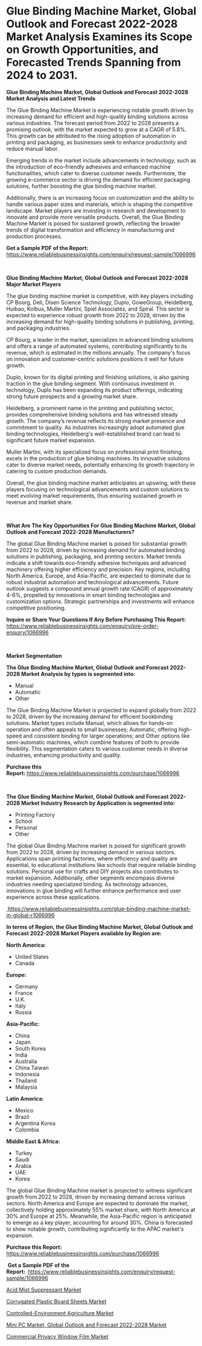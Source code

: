 <p><h1>Glue Binding Machine Market, Global Outlook and Forecast 2022-2028 Market Analysis Examines its Scope on Growth Opportunities, and Forecasted Trends Spanning from 2024 to 2031.</h1></p><p><strong>Glue Binding Machine Market, Global Outlook and Forecast 2022-2028 Market Analysis and Latest Trends</strong></p>
<p><p>The Glue Binding Machine Market is experiencing notable growth driven by increasing demand for efficient and high-quality binding solutions across various industries. The forecast period from 2022 to 2028 presents a promising outlook, with the market expected to grow at a CAGR of 5.8%. This growth can be attributed to the rising adoption of automation in printing and packaging, as businesses seek to enhance productivity and reduce manual labor.</p><p>Emerging trends in the market include advancements in technology, such as the introduction of eco-friendly adhesives and enhanced machine functionalities, which cater to diverse customer needs. Furthermore, the growing e-commerce sector is driving the demand for efficient packaging solutions, further boosting the glue binding machine market.</p><p>Additionally, there is an increasing focus on customization and the ability to handle various paper sizes and materials, which is shaping the competitive landscape. Market players are investing in research and development to innovate and provide more versatile products. Overall, the Glue Binding Machine Market is poised for sustained growth, reflecting the broader trends of digital transformation and efficiency in manufacturing and production processes.</p></p>
<p><strong>Get a Sample PDF of the Report:&nbsp;</strong> <a href="https://www.reliablebusinessinsights.com/enquiry/request-sample/1066996">https://www.reliablebusinessinsights.com/enquiry/request-sample/1066996</a></p>
<p>&nbsp;</p>
<p><strong>Glue Binding Machine Market, Global Outlook and Forecast 2022-2028 Major Market Players</strong></p>
<p><p>The glue binding machine market is competitive, with key players including CP Bourg, Deli, Disen Science Technology, Duplo, GoweGroup, Heidelberg, Huibao, Kolbus, Muller Martini, Spiel Associates, and Spiral. This sector is expected to experience robust growth from 2022 to 2028, driven by the increasing demand for high-quality binding solutions in publishing, printing, and packaging industries.</p><p>CP Bourg, a leader in the market, specializes in advanced binding solutions and offers a range of automated systems, contributing significantly to its revenue, which is estimated in the millions annually. The company's focus on innovation and customer-centric solutions positions it well for future growth. </p><p>Duplo, known for its digital printing and finishing solutions, is also gaining traction in the glue binding segment. With continuous investment in technology, Duplo has been expanding its product offerings, indicating strong future prospects and a growing market share.</p><p>Heidelberg, a prominent name in the printing and publishing sector, provides comprehensive binding solutions and has witnessed steady growth. The company’s revenue reflects its strong market presence and commitment to quality. As industries increasingly adopt automated glue binding technologies, Heidelberg's well-established brand can lead to significant future market expansion.</p><p>Muller Martini, with its specialized focus on professional print finishing, excels in the production of glue binding machines. Its innovative solutions cater to diverse market needs, potentially enhancing its growth trajectory in catering to custom production demands.</p><p>Overall, the glue binding machine market anticipates an upswing, with these players focusing on technological advancements and custom solutions to meet evolving market requirements, thus ensuring sustained growth in revenue and market share.</p></p>
<p>&nbsp;</p>
<p><strong>What Are The Key Opportunities For Glue Binding Machine Market, Global Outlook and Forecast 2022-2028 Manufacturers?</strong></p>
<p><p>The global Glue Binding Machine market is poised for substantial growth from 2022 to 2028, driven by increasing demand for automated binding solutions in publishing, packaging, and printing sectors. Market trends indicate a shift towards eco-friendly adhesive techniques and advanced machinery offering higher efficiency and precision. Key regions, including North America, Europe, and Asia-Pacific, are expected to dominate due to robust industrial automation and technological advancements. Future outlook suggests a compound annual growth rate (CAGR) of approximately 4-6%, propelled by innovations in smart binding technologies and customization options. Strategic partnerships and investments will enhance competitive positioning.</p></p>
<p><strong>Inquire or Share Your Questions If Any Before Purchasing This Report:</strong> <a href="https://www.reliablebusinessinsights.com/enquiry/pre-order-enquiry/1066996">https://www.reliablebusinessinsights.com/enquiry/pre-order-enquiry/1066996</a></p>
<p>&nbsp;</p>
<p><strong>Market Segmentation</strong></p>
<p><strong>The Glue Binding Machine Market, Global Outlook and Forecast 2022-2028 Market Analysis by types is segmented into:</strong></p>
<p><ul><li>Manual</li><li>Automatic</li><li>Other</li></ul></p>
<p><p>The Glue Binding Machine Market is projected to expand globally from 2022 to 2028, driven by the increasing demand for efficient bookbinding solutions. Market types include Manual, which allows for hands-on operation and often appeals to small businesses; Automatic, offering high-speed and consistent binding for larger operations; and Other options like semi-automatic machines, which combine features of both to provide flexibility. This segmentation caters to various customer needs in diverse industries, enhancing productivity and quality.</p></p>
<p><strong>Purchase this Report:&nbsp;</strong><a href="https://www.reliablebusinessinsights.com/purchase/1066996">https://www.reliablebusinessinsights.com/purchase/1066996</a></p>
<p>&nbsp;</p>
<p><strong>The Glue Binding Machine Market, Global Outlook and Forecast 2022-2028 Market Industry Research by Application is segmented into:</strong></p>
<p><ul><li>Printing Factory</li><li>School</li><li>Personal</li><li>Other</li></ul></p>
<p><p>The global Glue Binding Machine market is poised for significant growth from 2022 to 2028, driven by increasing demand in various sectors. Applications span printing factories, where efficiency and quality are essential, to educational institutions like schools that require reliable binding solutions. Personal use for crafts and DIY projects also contributes to market expansion. Additionally, other segments encompass diverse industries needing specialized binding. As technology advances, innovations in glue binding will further enhance performance and user experience across these applications.</p></p>
<p><a href="https://www.reliablebusinessinsights.com/glue-binding-machine-market-in-global-r1066996">&nbsp;https://www.reliablebusinessinsights.com/glue-binding-machine-market-in-global-r1066996</a></p>
<p><strong>In terms of Region, the Glue Binding Machine Market, Global Outlook and Forecast 2022-2028 Market Players available by Region are:</strong></p>
<p>
    <p> <strong> North America: </strong>
        <ul>
            <li>United States</li>
            <li>Canada</li>
        </ul>
        </p> 
    <p> <strong> Europe: </strong>
        <ul>
            <li>Germany</li>
            <li>France</li>
            <li>U.K.</li>
            <li>Italy</li>
            <li>Russia</li>
        </ul>
        </p> 
    <p> <strong> Asia-Pacific: </strong>
        <ul>
            <li>China</li>
            <li>Japan</li>
            <li>South Korea</li>
            <li>India</li>
            <li>Australia</li>
            <li>China Taiwan</li>
            <li>Indonesia</li>
            <li>Thailand</li>
            <li>Malaysia</li>
        </ul>
        </p> 
    <p> <strong> Latin America: </strong>
        <ul>
            <li>Mexico</li>
            <li>Brazil</li>
            <li>Argentina Korea</li>
            <li>Colombia</li>
        </ul>
        </p> 
    <p> <strong> Middle East & Africa: </strong>
        <ul>
            <li>Turkey</li>
            <li>Saudi</li>
            <li>Arabia</li>
            <li>UAE</li>
            <li>Korea</li>
        </ul>
    </p>
    </p>
<p><p>The global Glue Binding Machine market is projected to witness significant growth from 2022 to 2028, driven by increasing demand across various sectors. North America and Europe are expected to dominate the market, collectively holding approximately 55% market share, with North America at 30% and Europe at 25%. Meanwhile, the Asia-Pacific region is anticipated to emerge as a key player, accounting for around 30%. China is forecasted to show notable growth, contributing significantly to the APAC market's expansion.</p></p>
<p><strong>Purchase this Report: </strong><a href="https://www.reliablebusinessinsights.com/purchase/1066996">https://www.reliablebusinessinsights.com/purchase/1066996</a></p>
<p>&nbsp;<strong>Get a Sample PDF of the Report:&nbsp;&nbsp;</strong><a href="https://www.reliablebusinessinsights.com/enquiry/request-sample/1066996">https://www.reliablebusinessinsights.com/enquiry/request-sample/1066996</a></p>
<p><strong></strong></p>
<p><p><a href="https://issuu.com/reportprime-2/docs/acid-mist-suppressant-market-size-2_2234e8439377ec">Acid Mist Suppressant Market</a></p><p><a href="https://www.linkedin.com/pulse/corrugated-plastic-board-sheets-market-industry-landscape-09hde?trackingId=CuFLDlh%2FQPCra1pJtWvfIg%3D%3D">Corrugated Plastic Board Sheets Market</a></p><p><a href="https://medium.com/@rasauncoleman1/the-controlled-environment-agriculture-industry-analysis-report-offers-a-comprehensive-and-1022a6acc39b">Controlled-Environment Agriculture Market</a></p><p><a href="https://github.com/SanjidaMahmud81/Market-Research-Report-List-1/blob/main/mini-pc-market-global-outlook-and-forecast-2022-2028-market.md">Mini PC Market, Global Outlook and Forecast 2022-2028 Market</a></p><p><a href="https://medium.com/@barbarakbess8920/the-commercial-privacy-window-film-market-research-report-provides-an-in-depth-and-up-to-date-cccd1160a476">Commercial Privacy Window Film Market</a></p></p>